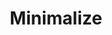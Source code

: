 ---
title: Minimalize 
type: portfolio
category: communications-design
client: The type that minimalizes.
media: Design Thinking | Design Research | Social Media | Critical Design 
dateStart: Fall 2016 
dateEnd: Fall 2016
description: Minimalize is a dynamic typeface that was designed to embody the evolution of social media. Like with social media platforms, ‘Minimalize’ evolves based off of users engagement within a pre-defined system. Each time a user uses a character in their text, the character loses one of its axis points. The typeface continues to simplify until there is one a single line remaining, making the characters almost indistinguishable from one-another.
image: /projects/critical-type/thumbnail.gif
tags: ux design
featuredImage: /projects/critical-type/featured-image.png
cModules: {
    moduleOne: { 
        item: pdf, 
        header: "Researching the History of Social Media",
        class: "col-xs-12, col-sm-12, col-md-12, col-lg-12",
        image: "/projects/critical-type/Assignment-2.pdf",
        style: "",
    },
    moduleTwo: { 
            item: image, 
            class: "col-xs-12, col-sm-12, col-md-6, col-lg-6",
            image: "/projects/critical-type/sm-research1.jpg",
            style: "",
        },
     moduleThree: { 
            item: image, 
            class: "col-xs-12, col-sm-12, col-md-6, col-lg-6",
            image: "/projects/critical-type/sm-research2.jpg",
            style: "",
        
        },
    moduleFour: { 
            item: image, 
            header: Visual Language, 
            class: "col-xs-12, col-sm-12, col-md-12, col-lg-12", 
            image: "/projects/critical-type/minimalize-01.png",
            style: "",
        }
    
}

---